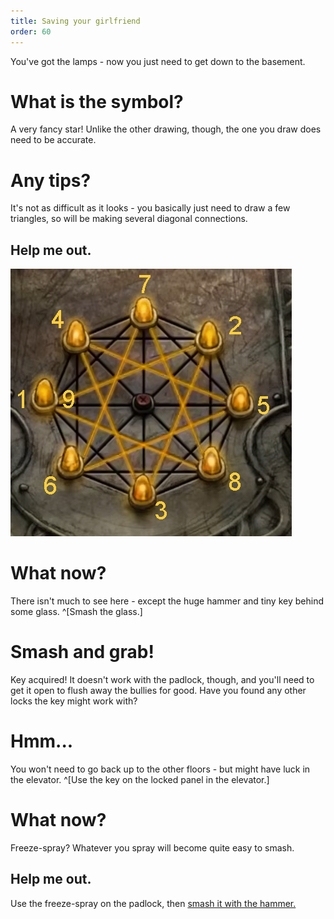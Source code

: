 ```yaml
---
title: Saving your girlfriend
order: 60
---
```


You've got the lamps - now you just need to get down to the basement.

# What is the symbol?
A very fancy star! Unlike the other drawing, though, the one you draw does need to be accurate.

# Any tips?
It's not as difficult as it looks - you basically just need to draw a few triangles, so will be making several diagonal connections.

## Help me out.
![fancy elevator second annotated solution](fancyelevator2.jpg)

# What now?
There isn't much to see here - except the huge hammer and tiny key behind some glass. ^[Smash the glass.]

# Smash and grab!
Key acquired! It doesn't work with the padlock, though, and you'll need to get it open to flush away the bullies for good. Have you found any other locks the key might work with?

# Hmm...
You won't need to go back up to the other floors - but might have luck in the elevator. ^[Use the key on the locked panel in the elevator.]

# What now?
Freeze-spray? Whatever you spray will become quite easy to smash.

## Help me out.
Use the freeze-spray on the padlock, then [smash it with the hammer.](dome)
